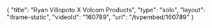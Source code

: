 {
    "title": "Ryan Villopoto X Volcom Products",
    "type": "solo",
    "layout": "iframe-static",
    "videoId": "160789",
    "url": "\/tvpembed\/160789"
}